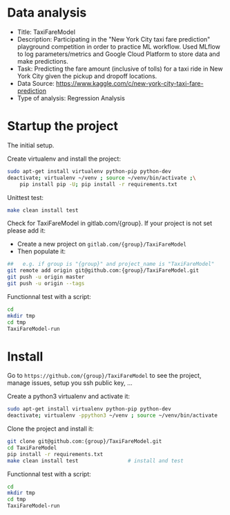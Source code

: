 # Data analysis

- Title: TaxiFareModel
- Description: Participating in the "New York City taxi fare prediction" playground competition in order to practice ML workflow. Used MLflow to log parameters/metrics and Google Cloud Platform to store data and make predictions.
- Task: Predicting the fare amount (inclusive of tolls) for a taxi ride in New York City given the pickup and dropoff locations.
- Data Source: https://www.kaggle.com/c/new-york-city-taxi-fare-prediction
- Type of analysis: Regression Analysis

# Startup the project

The initial setup.

Create virtualenv and install the project:
```bash
sudo apt-get install virtualenv python-pip python-dev
deactivate; virtualenv ~/venv ; source ~/venv/bin/activate ;\
    pip install pip -U; pip install -r requirements.txt
```

Unittest test:
```bash
make clean install test
```

Check for TaxiFareModel in gitlab.com/{group}.
If your project is not set please add it:

- Create a new project on `gitlab.com/{group}/TaxiFareModel`
- Then populate it:

```bash
##   e.g. if group is "{group}" and project_name is "TaxiFareModel"
git remote add origin git@github.com:{group}/TaxiFareModel.git
git push -u origin master
git push -u origin --tags
```

Functionnal test with a script:

```bash
cd
mkdir tmp
cd tmp
TaxiFareModel-run
```

# Install

Go to `https://github.com/{group}/TaxiFareModel` to see the project, manage issues,
setup you ssh public key, ...

Create a python3 virtualenv and activate it:

```bash
sudo apt-get install virtualenv python-pip python-dev
deactivate; virtualenv -ppython3 ~/venv ; source ~/venv/bin/activate
```

Clone the project and install it:

```bash
git clone git@github.com:{group}/TaxiFareModel.git
cd TaxiFareModel
pip install -r requirements.txt
make clean install test                # install and test
```
Functionnal test with a script:

```bash
cd
mkdir tmp
cd tmp
TaxiFareModel-run
```
